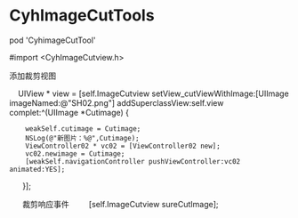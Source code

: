 # CyhImageCutTools
pod 'CyhimageCutTool'

#import <CyhImageCutview.h>

添加裁剪视图

      UIView * view = [self.ImageCutview setView_cutViewWithImage:[UIImage imageNamed:@"SH02.png"] addSuperclassView:self.view
      complet:^(UIImage *Cutimage) {
        
        weakSelf.cutimage = Cutimage;
        NSLog(@"新图片：%@",Cutimage);
        ViewController02 * vc02 = [ViewController02 new];
        vc02.newimage = Cutimage;
        [weakSelf.navigationController pushViewController:vc02 animated:YES];
        
       }];
       
      
裁剪响应事件
   
      
      [self.ImageCutview sureCutImage];
       
